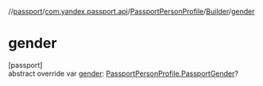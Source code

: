 //[passport](../../../../index.md)/[com.yandex.passport.api](../../index.md)/[PassportPersonProfile](../index.md)/[Builder](index.md)/[gender](gender.md)

# gender

[passport]\
abstract override var [gender](gender.md): [PassportPersonProfile.PassportGender](../-passport-gender/index.md)?
